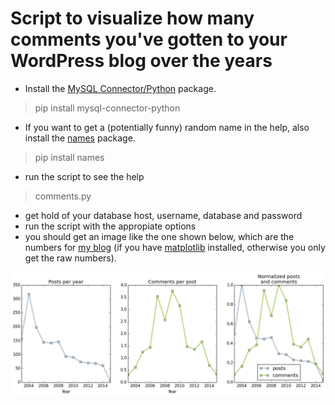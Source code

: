 # Script to visualize how many comments you've gotten to your WordPress blog over the years

- Install the [MySQL Connector/Python](http://dev.mysql.com/doc/connector-python/en/index.html) package.

>  pip install mysql-connector-python

- If you want to get a (potentially funny) random name in the help, also install the [names](https://pypi.python.org/pypi/names/) package.

> pip install names

- run the script to see the help

>comments.py 

- get hold of your database host, username, database and password
- run the script with the appropiate options
- you should get an image like the one shown below, which are the numbers for [my blog](http://habi.gna.ch) (if you have [matplotlib](http://matplotlib.org) installed, otherwise you only get the raw numbers).

![comments for habi.gna.ch](https://raw.githubusercontent.com/habi/python/master/comments-visualization/habi_gna_ch.png)
